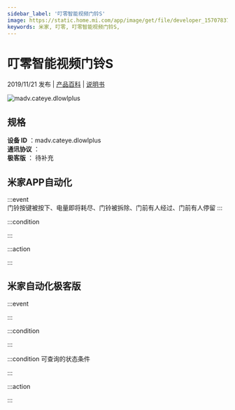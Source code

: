```yaml
---
sidebar_label: '叮零智能视频门铃S'
image: https://static.home.mi.com/app/image/get/file/developer_15707837644q0pjybg.png
keywords: 米家, 叮零, 叮零智能视频门铃S, 
---
```

# 叮零智能视频门铃S

2019/11/21 发布 | [产品百科](https://home.mi.com/webapp/content/baike/product/index.html?model=madv.cateye.dlowlplus/) | [说明书](https://home.mi.com/views/introduction.html?model=madv.cateye.dlowlplus&region=cn)

![madv.cateye.dlowlplus](https://static.home.mi.com/app/image/get/file/developer_15707837644q0pjybg.png)

## 规格  
> 
**设备 ID** ：madv.cateye.dlowlplus  
**通讯协议** ：  
**极客版**  ： 待补充 


## 米家APP自动化  

:::event  
门铃按键被按下、电量即将耗尽、门铃被拆除、门前有人经过、门前有人停留
:::

:::condition  

:::

:::action   

:::

## 米家自动化极客版  

:::event  

:::

:::condition  

:::

:::condition 可查询的状态条件  

:::

:::action  

:::

        
